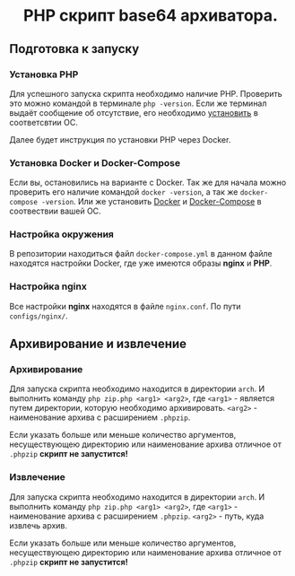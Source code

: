 <h1 align="center"> PHP скрипт base64 архиватора.</h1>

## Подготовка к запуску

### Установка PHP
    
Для успешного запуска скрипта необходимо наличие PHP. 
Проверить это можно командой в терминале `php -version`.
Если же терминал выдаёт сообщение об отсутствие, его необходимо [установить](https://www.php.net/downloads) в соответсвтии ОС.


Далее будет инструкция по установки PHP через Docker.

### Установка Docker и Docker-Compose

Если вы, остановились на варианте с Docker. Так же для начала можно проверить его наличие командой `docker -version`, а так же `docker-compose -version`. Или же  установить [Docker](https://docs.docker.com/engine/install/) и [Docker-Compose](https://docs.docker.com/compose/install/) в соотвествии вашей ОС.


### Настройка окружения 

В репозитории находиться файл `docker-compose.yml` 
в данном файле находятся настройки Docker, где уже имеются образы **nginx** и **PHP**.

### Настройка nginx 

Все настройки **nginx** находятся в файле `nginx.conf`.
По пути `configs/nginx/`. 


## Архивирование и извлечение

### Архивирование

Для запуска скрипта необходимо находится в директории `arch`. И выполнить команду
`php zip.php <arg1> <arg2>`, где `<arg1>` - является путем директории, которую необходимо архивировать.
`<arg2>` - наименование архива с расширением `.phpzip`. 

Если указать больше или меньше количество аргументов, несуществующею директорию или наименование архива отличное от `.phpzip` **скрипт не запустится!**


### Извлечение

Для запуска скрипта необходимо находится в директории `arch`. И выполнить команду
`php zip.php <arg1> <arg2>`, где `<arg1>` - наименование архива с расширением `.phpzip`.
`<arg2>` - путь, куда извлечь архив.

Если указать больше или меньше количество аргументов, несуществующею директорию или наименование архива отличное от `.phpzip` **скрипт не запустится!**



